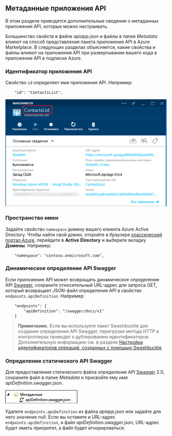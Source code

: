 ## Метаданные приложения API
В этом разделе приводятся дополнительные сведения о метаданных приложения API, которые можно настраивать.

Большинство свойств в файле *apiapp.json* и файлы в папке *Metadata* влияют на способ представления пакета приложения API в Azure Marketplace. В следующих разделах объясняется, какие свойства и файлы влияют на приложения API при развертывании вашего кода в приложение API в подписке Azure.

### Идентификатор приложения API
Свойство `id` определяет имя приложения API. Например:

        "id": "ContactsList",

![](./media/app-service-api-direct-deploy-metadata/apiappname.png)

### Пространство имен
Задайте свойство `namespace` домену вашего клиента Azure Active Directory. Чтобы найти свой домен, откройте в браузере [классический портал Azure](https://manage.windowsazure.com/), перейдите в **Active Directory** и выберите вкладку **Домены**. Например:

        "namespace": "contoso.onmicrosoft.com",

### Динамическое определение API Swagger
Если приложение API может возвращать динамическое определение API [Swagger](http://swagger.io/), сохраните относительный URL-адрес для запроса GET, который возвращает JSON-файл определения API в свойстве `endpoints.apiDefinition`. Например:

        "endpoints": {
            "apiDefinition": "/swagger/docs/v1"
        }

> **Примечание.** Если вы используете пакет Swashbuckle для создания определения API Swagger, перегрузки метода HTTP в контроллерах приводят к дублированию идентификаторов. Дополнительную информацию см. в разделе [Настройка идентификаторов операций, созданных с помощью Swashbuckle](../articles/app-service-api/app-service-api-dotnet-swashbuckle-customize.md).
> 
> 

### Определение статического API Swagger
Для предоставления статического файла определения API [Swagger](http://swagger.io/) 2.0, сохраните файл в папке *Metadata* и присвойте ему имя *apiDefinition.swagger.json*.

![](./media/app-service-api-direct-deploy-metadata/apidefinmetadata.png)

Удалите `endpoints.apiDefinition` из файла *apiapp.json* или задайте для него значение null. Если вы оставите и URL-адрес `endpoints.apiDefinition`, и файл *apiDefinition.swagger.json*, URL-адрес будет иметь приоритет, а файл будет игнорироваться.

<!---HONumber=Oct15_HO3-->